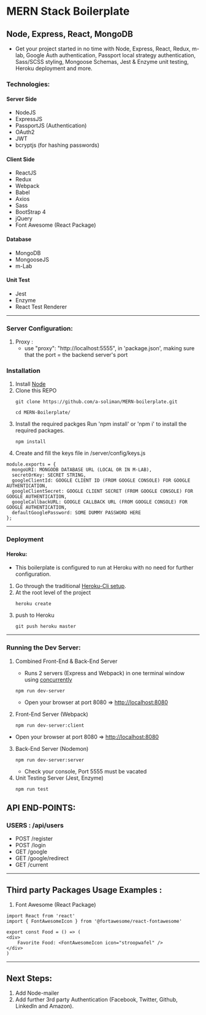# MERN Stack Boilerplate

## Node, Express, React, MongoDB

- Get your project started in no time with Node, Express, React, Redux, m-lab, Google Auth authentication, Passport local strategy authentication, Sass/SCSS styling, Mongoose Schemas, Jest & Enzyme unit testing, Heroku deployment and more.

### Technologies:

#### Server Side

- NodeJS
- ExpressJS
- PassportJS (Authentication)
- OAuth2
- JWT
- bcryptjs (for hashing passwords)

#### Client Side

- ReactJS
- Redux
- Webpack
- Babel
- Axios
- Sass
- BootStrap 4
- jQuery
- Font Awesome (React Package)

#### Database

- MongoDB
- MongooseJS
- m-Lab

#### Unit Test

- Jest
- Enzyme
- React Test Renderer

---

### Server Configuration:

1. Proxy :
   - use "proxy": "http://localhost:5555", in 'package.json', making sure that the port = the backend server's port

### Installation

1. Install [Node](https://nodejs.org/en/)
2. Clone this REPO
   ```
   git clone https://github.com/a-soliman/MERN-boilerplate.git
   ```
   ```
   cd MERN-Boilerplate/
   ```
3. Install the required packges
   Run 'npm install' or 'npm i' to install the required packages.
   ```
   npm install
   ```
4. Create and fill the keys file in /server/config/keys.js
```
module.exports = {
  mongoURI: MONGODB DATABASE URL (LOCAL OR IN M-LAB),
  secretOrKey: SECRET STRING,
  googleClientId: GOOGLE CLIENT ID (FROM GOOGLE CONSOLE) FOR GOOGLE AUTHENTICATION,
  googleClientSecret: GOOGLE CLIENT SECRET (FROM GOOGLE CONSOLE) FOR GOOGLE AUTHENTICATION,
  googleCallbackURL: GOOGLE CALLBACK URL (FROM GOOGLE CONSOLE) FOR GOOGLE AUTHENTICATION,
  defaultGooglePassword: SOME DUMMY PASSWORD HERE
};
```
---

### Deployment

#### Heroku:

- This boilerplate is configured to run at Heroku with no need for further configuration.

1. Go through the traditional [Heroku-Cli setup](https://devcenter.heroku.com/articles/heroku-cli).
2. At the root level of the project
   ```
   heroku create
   ```
3. push to Heroku
   ```
   git push heroku master
   ```

---

### Running the Dev Server:

1. Combined Front-End & Back-End Server
   - Runs 2 servers (Express and Webpack) in one terminal window using [concurrently](https://www.npmjs.com/package/concurrently)
   ```
   npm run dev-server
   ```
   - Open your browser at port 8080 => [http://localhost:8080](http://localhost:8080)

2. Front-End Server (Webpack)
    ```
    npm run dev-server:client
    ```
- Open your browser at port 8080 => [http://localhost:8080](http://localhost:8080)
3. Back-End Server (Nodemon)
   ```
   npm run dev-server:server
   ```
   - Check your console, Port 5555 must be vacated
4. Unit Testing Server (Jest, Enzyme)
   ```
   npm run test
   ```
## API END-POINTS:

### USERS : /api/users

- POST /register
- POST /login
- GET /google
- GET /google/redirect
- GET /current

---

## Third party Packages Usage Examples :

1. Font Awesome (React Package)

```
import React from 'react'
import { FontAwesomeIcon } from '@fortawesome/react-fontawesome'

export const Food = () => (
<div>
    Favorite Food: <FontAwesomeIcon icon="stroopwafel" />
</div>
)
```

---

## Next Steps:

1. Add Node-mailer
2. Add further 3rd party Authentication (Facebook, Twitter, Github, LinkedIn and Amazon).
